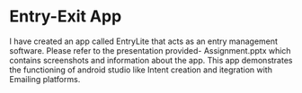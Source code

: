 # Entry-Exit App
I have created an app called EntryLite that acts as an entry management software. 
Please refer to the presentation provided- Assignment.pptx which contains screenshots and information about the app.
This app demonstrates the functioning of android studio like Intent creation and itegration with Emailing platforms.
